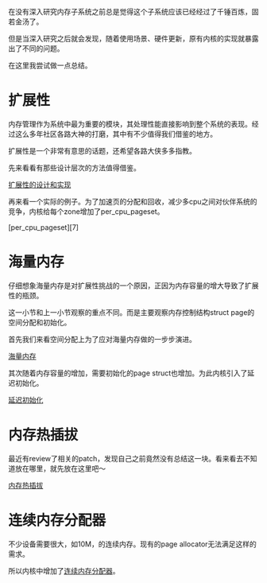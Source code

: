 在没有深入研究内存子系统之前总是觉得这个子系统应该已经经过了千锤百炼，固若金汤了。

但是当深入研究之后就会发现，随着使用场景、硬件更新，原有内核的实现就暴露出了不同的问题。

在这里我尝试做一点总结。

# 扩展性

内存管理作为系统中最为重要的模块，其处理性能直接影响到整个系统的表现。经过这么多年社区各路大神的打磨，其中有不少值得我们借鉴的地方。

扩展性是一个非常有意思的话题，还希望各路大侠多多指教。

先来看看有那些设计层次的方法值得借鉴。

[扩展性的设计和实现][1]

再来看一个实际的例子。为了加速页的分配和回收，减少多cpu之间对伙伴系统的竞争，内核给每个zone增加了per_cpu_pageset。

[per_cpu_pageset][7]

# 海量内存

仔细想象海量内存是对扩展性挑战的一个原因，正因为内存容量的增大导致了扩展性的瓶颈。

这一小节和上一小节观察的重点不同。而是主要观察内存控制结构struct page的空间分配和初始化。

首先我们来看空间分配上为了应对海量内存做的一步步演进。

[海量内存][2]

其次随着内存容量的增加，需要初始化的page struct也增加。为此内核引入了延迟初始化。

[延迟初始化][4]

# 内存热插拔

最近有review了相关的patch，发现自己之前竟然没有总结这一块。看来看去不知道放在哪里，就先放在这里吧～

[内存热插拔][3]

# 连续内存分配器

不少设备需要很大，如10M，的连续内存。现有的page allocator无法满足这样的需求。

所以内核中增加了[连续内存分配器][5]。

[1]: /mm/51-scalability_design_implementation.md
[2]: /mm/52-where_is_page_struct.md
[3]: /mm/53-memory_hotplug.md
[4]: /mm/54-defer_init.md
[5]: /mm/55-cma.md
